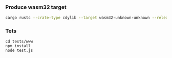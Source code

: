 ### Produce wasm32 target

```bash
cargo rustc --crate-type cdylib --target wasm32-unknown-unknown --release --features ffi,custom
```

### Tets

```
cd tests/www
npm install
node test.js
```
